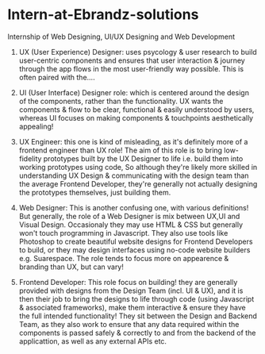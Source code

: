 # Intern-at-Ebrandz-solutions
Internship of Web Designing, UI/UX Designing and Web Development

1) UX (User Experience) Designer: uses psycology & user research to build user-centric components and 
   ensures that user interaction & journey through the app flows in the most user-friendly way possible.
   This is often paired with the....

2) UI (User Interface) Designer role: which is centered around the design of the components, rather than
   the functionality. UX wants the components & flow to be clear, functional & easily understood by users,
   whereas UI focuses on making components & touchpoints aesthetically appealing!

3) UX Engineer: this one is kind of misleading, as it's definitely more of a frontend engineer than UX role!
   The aim of this role is to bring low-fidelity prototypes built by the UX Designer to life i.e. build them 
   into working prototypes using code, So although they're likely more skilled in understanding UX Design &
   communicating with the design team than the average Frontend Developer, they're generally not actually 
   designing the prototypes themselves, just building them.
   
4) Web Designer: This is another confusing one, with various definitions! But generally, the role of a 
   Web Designer is mix between UX,UI and Visual Design. Occasionaly they may use HTML & CSS but generally 
   won't touch programming in Javascript. They also use tools like Photoshop to create beautiful website 
   designs for Frontend Developers to build, or they may design interfaces using no-code website builders
   e.g. Suarespace. The role tends to focus more on appearence & branding than UX, but can vary!
   
5) Frontend Developer: This role focus on building! they are generally provided with designs from the Design
   Team (incl. UI & UX), and it is then their job to bring the designs to life through code (using Javascript 
   & associated frameworks), make them interactive & ensure they have the full intended functionality! They
   sit between the Design and Backend Team, as they also work to ensure that any data required within the 
   components is passed safely & correctly to and from the backend of the applicattion, as well as any 
   external APIs etc.
